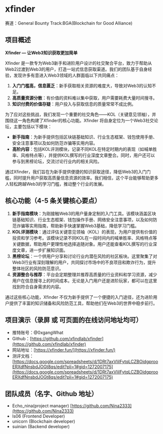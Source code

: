 # xfinder

赛道：General
Bounty Track:BGA(Blockchain for Good Alliance)

## 项目概述
**Xfinder — 让Web3知识获取更加简单**

Xfinder 是一款专为Web3新手和进阶用户设计的社交聚合平台，致力于帮助从Web2过渡到Web3的用户，打造一站式信息获取渠道。我们的团队基于自身经验，发现许多有意进入Web3领域的人群面临以下共同痛点：

1. **入门门槛高，信息匮乏**：新手获取相关资源的难度大，导致对Web3的认知不足。
2. **高质量资源分散**：有价值的资料难以集中获取，用户需要耗费大量时间搜寻。
3. **知识付费的价值存疑**：用户投入与获取信息的质量常常不成比例。

为了应对这些挑战，我们发现一个重要的社交角色——KOL（关键意见领袖），并围绕这一角色构建了Xfinder的核心功能。Xfinder 将自身定位为一个Web3社交论坛，主要包括以下模块：

- **新手指南**：为新手提供包括区块链基础知识、行业生态框架、钱包使用手册、安全注意事项以及如何防范诈骗等实用内容。
- **高阶内容**：包括KOL评测模块，记录不同KOL在特定时期内的表现（如喊单胜率、风格特点等），并提供KOL撰写的行业深度文章整合。同时，用户还可以参与到黑榜论坛，交流讨论行业内的相关风险。

通过Xfinder，我们旨在为新手提供便捷的知识获取途径，降低Web3的入门门槛，同时提升用户获取高质量信息资源的效率。我们相信，这个平台能够帮助更多人轻松跨越Web3的学习门槛，推动整个行业的发展。

## 核心功能（4-5 条关键核心要点）

1. **新手指南模块**：为刚接触Web3的用户量身定制的入门工具。该模块涵盖区块链基础知识、行业生态框架、钱包操作手册、网络安全注意事项，以及如何防范诈骗等实用指南，帮助新手快速掌握Web3基础，降低学习门槛。
2. **KOL评测模块**：通过评估关键意见领袖（KOL）的表现，为用户提供有价值的投资和学习参考。该模块记录不同KOL在一段时间内的喊单胜率、风格特点等关键数据，帮助用户更理性地选择追随对象。用户还能查看KOL撰写的行业深度文章，进一步扩展知识面。
3. **黑榜论坛**：一个供用户分享和讨论行业内潜在风险的社区板块。这里聚集了对Web3行业有深刻理解的用户，共同探讨市场中的不良项目和欺诈行为，提升整体社区的风险防范意识。
4. **资源整合与推荐**：平台会定期整理并推荐高质量的行业资料和学习资源，减少用户在信息搜寻上的时间成本。无论是入门用户还是进阶玩家，都可以在这里找到符合自身需求的内容。

通过这些核心功能，Xfinder 不仅为新手提供了一个便捷的入门途径，还为进阶用户提供了丰富的知识储备和风险防范工具，帮助他们在Web3的世界中稳步前行。

## 项目演示（录屏 或 可页面的在线访问地址均可）
* 推特账号：@0xgangWhat
* Github：[https://github.com/xfindlab/xfinder](https://github.com/xfindlab/xfinder)
* 网站地址：[https://xfinder.fun/](https://xfinder.fun/)
* 测评文档：[https://docs.google.com/spreadsheets/d/1DRt7axVIilFytqLCZBOidgprooERXdfNnsbdJOGt8qs/edit?pli=1#gid=1272007175](https://docs.google.com/spreadsheets/d/1DRt7axVIilFytqLCZBOidgprooERXdfNnsbdJOGt8qs/edit?pli=1#gid=1272007175)

## 团队成员（名字、Github 地址）
* Echo_nina(project manager) [https://github.com/Nina2333](https://github.com/Nina2333)
* ls06 (Frontend Developer)
* unicorn (Blockchain developer)
* suinian (Backend developer)


